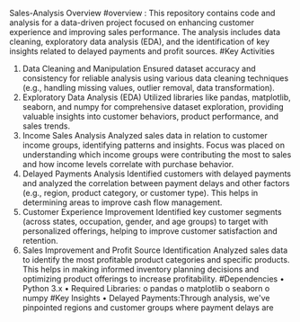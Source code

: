Sales-Analysis Overview
#overview : This repository contains code and analysis for a data-driven project focused on enhancing customer experience and improving sales performance. The analysis includes data cleaning, exploratory data analysis (EDA), and the identification of key insights related to delayed payments and profit sources.
#Key Activities
  1.	Data Cleaning and Manipulation
    Ensured dataset accuracy and consistency for reliable analysis using various data cleaning techniques (e.g., handling missing values, outlier removal, data 
   transformation).
 2.	Exploratory Data Analysis (EDA)
    Utilized libraries like pandas, matplotlib, seaborn, and numpy for comprehensive dataset exploration, providing valuable insights into customer behaviors, product 
    performance, and sales trends.
 3.	Income Sales Analysis
    Analyzed sales data in relation to customer income groups, identifying patterns and insights. Focus was placed on understanding which income groups were contributing 
    the most to sales and how income levels correlate with purchase behavior.
 4.	Delayed Payments Analysis
    Identified customers with delayed payments and analyzed the correlation between payment delays and other factors (e.g., region, product category, or customer type). 
    This helps in determining areas to improve cash flow management.
5.	Customer Experience Improvement
    Identified key customer segments (across states, occupation, gender, and age groups) to target with personalized offerings, helping to improve customer satisfaction and 
    retention.
6.	Sales Improvement and Profit Source Identification
    Analyzed sales data to identify the most profitable product categories and specific products. This helps in making informed inventory planning decisions and optimizing 
    product offerings to increase profitability.
#Dependencies •	Python 3.x  •	Required Libraries:  o	pandas  o	matplotlib  o	seaborn  o	numpy
#Key Insights  •	Delayed Payments:Through analysis, we've pinpointed regions and customer groups where payment delays are   	
  	
  	
  	
  	
  	
  	
